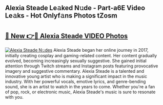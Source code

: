 ## Alexia Steade Le𝚊ked N𝚞de - Part-a6E Video Le𝚊ks - Hot Onlyf𝚊ns Photos tZosm

# <h2><a href="http://ac48068.deff.icu/?id=Alexia+Steade">🔗 New 👉🔴 Alexia Steade VIDEO Photos</a></h2>

[![Alexia Steade N𝚞des](https://i.imgur.com/rIISA9y.gif)](http://ac48068.deff.icu/?id=Alexia+Steade)
Alexia Steade began her online journey in 2017, initially creating cosplay and gaming-related content. Her content gradually evolved, becoming increasingly sexually suggestive. She gained initial attention through Twitch streams and Instagram posts featuring provocative imagery and suggestive commentary. Alexia Steade is a talented and innovative young artist who is making a significant impact in the music industry. With her powerful vocals, emotive lyrics, and genre-bending sound, she is an artist to watch in the years to come. Whether you're a fan of pop, rock, or electronic music, Alexia Steade's music is sure to resonate with you.
